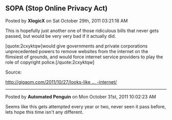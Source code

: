 ## SOPA (Stop Online Privacy Act)
Posted by **XlogicX** on Sat October 29th, 2011 03:21:18 AM

This is hopefully just another one of those ridiculous bills that never gets passed, but would be very very bad if it actually did.

[quote:2cxyktqw]would give governments and private corporations unprecedented powers to remove websites from the internet on the flimsiest of grounds, and would force internet service providers to play the role of copyright police.[/quote:2cxyktqw]

Source:
<!-- m --><a class="postlink" href="http://gigaom.com/2011/10/27/looks-like-congress-has-declared-war-on-the-internet/">http://gigaom.com/2011/10/27/looks-like ... -internet/</a><!-- m -->

--------------------------------------------------------------------------------

Posted by **Automated Penguin** on Mon October 31st, 2011 10:02:23 AM

Seems like this gets attempted every year or two, never seen it pass before, lets hope this time isn't any different.
